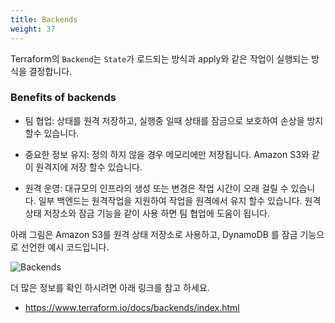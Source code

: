 ```yaml
---
title: Backends
weight: 37
---
```


Terraform의 `Backend`는 `State`가 로드되는 방식과 apply와 같은 작업이 실행되는 방식을 결정합니다.

### Benefits of backends

* 팀 협업: 상태를 원격 저장하고, 실행중 일때 상태를 잠금으로 보호하여 손상을 방지 할수 있습니다.

* 중요한 정보 유지: 정의 하지 않을 경우 메모리에만 저장됩니다. Amazon S3와 같이 원격지에 저장 할수 있습니다.

* 원격 운영: 대규모의 인프라의 생성 또는 변경은 작업 시간이 오래 걸릴 수 있습니다. 일부 백엔드는 원격작업을 지원하여 작업을 원격에서 유지 할수 있습니다. 원격 상태 저장소와 잠금 기능을 같이 사용 하면 팀 협업에 도움이 됩니다.

아래 그림은 Amazon S3를 원격 상태 저장소로 사용하고, DynamoDB 를 잠금 기능으로 선언한 예시 코드입니다.

![Backends](../../terraform/images/backends.png)

더 많은 정보를 확인 하시려면 아래 링크를 참고 하세요.

* https://www.terraform.io/docs/backends/index.html
